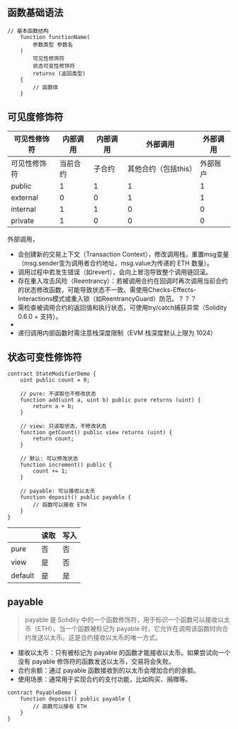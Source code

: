 ## 函数基础语法

```solidity
// 基本函数结构
    function functionName(
        参数类型 参数名
    ) 
        可见性修饰符 
        状态可变性修饰符 
        returns (返回类型) 
    {
        // 函数体
    }
```

## 可见度修饰符
| 可见性修饰符 | 内部调用  |内部调用 | 外部调用 | 外部调用 |
|-------------|-----------|---------|--------|----------|
| 可见性修饰符 | 当前合约 | 子合约 | 其他合约（包括this） | 外部账户 |
| public      | 1        | 1        | 1      | 1        |
| external    | 0        | 0        | 1      | 1        |
| internal    | 1        | 1        | 0      | 0        |
| private     | 1        | 0        | 0      | 0        |

外部调用，
- 会创建新的交易上下文（Transaction Context），修改调用栈，重置msg变量（msg.sender变为调用者合约地址，msg.value为传递的 ETH 数量）。
- 调用过程中若发生错误（如revert），会向上冒泡导致整个调用链回滚。
- 存在重入攻击风险（Reentrancy）：若被调用合约在回调时再次调用当前合约的状态修改函数，可能导致状态不一致。需使用Checks-Effects-Interactions模式或重入锁（如ReentrancyGuard）防范。？？？
- 需检查被调用合约的返回值和执行状态，可使用try/catch捕获异常（Solidity 0.6.0 + 支持）。
- 
- 递归调用内部函数时需注意栈深度限制（EVM 栈深度默认上限为 1024）

## 状态可变性修饰符
```solidity
contract StateModifierDemo {
    uint public count = 0;

    // pure: 不读取也不修改状态
    function add(uint a, uint b) public pure returns (uint) {
        return a + b;
    }
    
    // view: 只读取状态，不修改状态
    function getCount() public view returns (uint) {
        return count;
    }
    
    // 默认: 可以修改状态
    function increment() public {
        count += 1;
    }
    
    // payable: 可以接收以太币
    function deposit() public payable {
        // 函数可以接收 ETH
    }
}
```

|          | 读取 | 写入 |
|----------|------|------|
| pure     | 否   | 否   |
| view     | 是   | 否   |
| default  | 是   | 是   |

## payable

> payable 是 Solidity 中的一个函数修饰符，用于标识一个函数可以接收以太币（ETH）。当一个函数被标记为 payable 时，它允许在调用该函数时向合约发送以太币。这是合约接收以太币的唯一方式。

- 接收以太币：只有被标记为 payable 的函数才能接收以太币。如果尝试向一个没有 payable 修饰符的函数发送以太币，交易将会失败。
- 合约余额：通过 payable 函数接收到的以太币会增加合约的余额。
- 使用场景：通常用于实现合约的支付功能，比如购买、捐赠等。

```solidity
contract PayableDemo {
    function deposit() public payable {
        // 函数可以接收 ETH
    }
}
```
